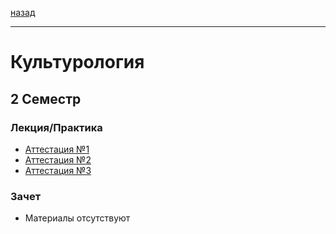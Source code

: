 [назад](../../README.md)
***
# Культурология
## 2 Семестр
### Лекция/Практика
+ [Аттестация №1](cult-att-1-fact.md)
+ [Аттестация №2](cult-att-2-fact.md)
+ [Аттестация №3](cult-att-3-fact.md)
### Зачет
+ Материалы отсутствуют

